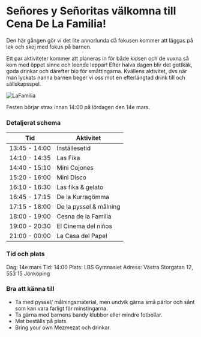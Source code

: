 
# Señores y Señoritas välkomna till **Cena De La Familia!**
Den här gången gör vi det lite annorlunda då fokusen kommer att läggas på lek och skoj med fokus på barnen.

Ett par aktiviteter kommer att planeras in för både kidsen och de vuxna så kom med öppet sinne och leende leppar!
Efter halva dagen blir det gottkäk, goda drinkar och därefter bio för småttingarna. 
Kvällens aktivitet, dvs när man lyckats nanna barnen beger vi oss mot en efterlängtad drink till och sällskapsspel.

![LaFamilia](https://rullavagn.nu/blogg/wp-content/uploads/2019/05/food-fight.gif)

Festen börjar strax innan 14:00 på lördagen den 14e mars.

### Detaljerat schema
Tid | Aktivitet
----------- | -----------
13:45 - 14:00	| Inställesetid
14:10 - 14:35	| Las Fika
14:40 - 15:10 | Mini Cojones
15:20 - 16:00	| Mini Disco
16:10 - 16:30	| Las fika & gelato
16:45 - 17:15	| De la Kurragömma
17:15 - 18:00	| De la pyssel & målning
18:00 - 19:00	| Cesna de la Familia
19:00 - 20:30	| El Cinema del niños
21:00 - 00:00	| La Casa del Papel

### Tid och plats
Dag: 14e mars
Tid: 14:00
Plats: LBS Gymnasiet
Adress: Västra Storgatan 12, 553 15 Jönköping

### Bra att känna till
* Ta med pyssel/ målningsmaterial, men undvik gärna små pärlor och sånt som kan vara farligt för minstingarna.
* Ta gärna med barnens bandy klubbor eller mindre fotbollar.
* Mat beställs på plats.
* Bring your own Mezmezat och drinkar.
